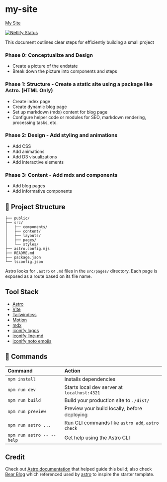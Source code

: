 # my-site

[My Site](zachsblog.netlify.app)

[![Netlify Status](https://api.netlify.com/api/v1/badges/ca5b8b51-f7ed-4b2b-9a7b-5492256692ad/deploy-status)](https://app.netlify.com/sites/zachsblog/deploys)

This document outlines clear steps for efficiently building a small project

### Phase 0: Conceptualize and Design
- Create a picture of the endstate
- Break down the picture into components and steps

### Phase 1: Structure - Create a static site using a package like Astro. (HTML Only)
- Create index page
- Create dynamic blog page
- Set up markdown (mdx) content for blog page
- Configure helper code or modules for SEO, markdown rendering, processing tasks, etc.

### Phase 2: Design - Add styling and animations
- Add CSS
- Add animations
- Add D3 visualizations
- Add interactive elements
  
### Phase 3: Content - Add mdx and components
- Add blog pages
- Add informative components
  
## 🚀 Project Structure

```text
├── public/
├── src/
│   ├── components/
│   ├── content/
│   ├── layouts/
│   ├── pages/
│   └── styles/
├── astro.config.mjs
├── README.md
├── package.json
└── tsconfig.json
```

Astro looks for `.astro` or `.md` files in the `src/pages/` directory. Each page is exposed as a route based on its file name.

## Tool Stack

- [Astro](https://astro.build)
- [Vite](https://vitejs.dev/)
- [Tailwindcss](https://tailwindcss.com/docs)
- [Motion](https://motion.dev/)
- [mdx](https://mdxjs.com/)
- [iconify logos](https://icon-sets.iconify.design/logos/)
- [iconify line-md](https://icon-sets.iconify.design/line-md/)
- [iconify noto emojis](https://icon-sets.iconify.design/noto/)

## 🧞 Commands

| Command                   | Action                                           |
| :------------------------ | :----------------------------------------------- |
| `npm install`             | Installs dependencies                            |
| `npm run dev`             | Starts local dev server at `localhost:4321`      |
| `npm run build`           | Build your production site to `./dist/`          |
| `npm run preview`         | Preview your build locally, before deploying     |
| `npm run astro ...`       | Run CLI commands like `astro add`, `astro check` |
| `npm run astro -- --help` | Get help using the Astro CLI                     |

## Credit

Check out [Astro documentation](https://docs.astro.build) that helped guide this build; also check [Bear Blog](https://github.com/HermanMartinus/bearblog/) which referenced used by [astro](https://docs.astro.build) to inspire the starter template.
